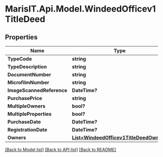 
# MarisIT.Api.Model.WindeedOfficev1TitleDeed

## Properties

Name | Type | Description | Notes
------------ | ------------- | ------------- | -------------
**TypeCode** | **string** |  | [optional] 
**TypeDescription** | **string** |  | [optional] 
**DocumentNumber** | **string** |  | [optional] 
**MicrofilmNumber** | **string** |  | [optional] 
**ImageScannedReference** | **DateTime?** |  | [optional] 
**PurchasePrice** | **string** |  | [optional] 
**MultipleOwners** | **bool?** |  | [optional] 
**MultipleProperties** | **bool?** |  | [optional] 
**PurchaseDate** | **DateTime?** |  | [optional] 
**RegistrationDate** | **DateTime?** |  | [optional] 
**Owners** | [**List&lt;WindeedOfficev1TitleDeedOwner&gt;**](WindeedOfficev1TitleDeedOwner.md) |  | [optional] 

[[Back to Model list]](../README.md#documentation-for-models)
[[Back to API list]](../README.md#documentation-for-api-endpoints)
[[Back to README]](../README.md)

